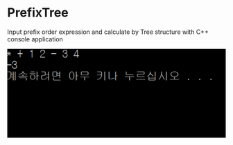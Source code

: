 # PrefixTree
Input prefix order expression and calculate by Tree structure with C++ console application

![alt tag](https://github.com/gomyk/PrefixTree/blob/master/%EC%BA%A1%EC%B2%98.PNG?raw=true)
